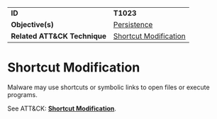 |||
|---------|------------------------|
|**ID**|**T1023**|
|**Objective(s)**| [Persistence](../persistence)|
|**Related ATT&CK Technique**|[Shortcut Modification](https://attack.mitre.org/techniques/T1023/)|


Shortcut Modification
=====================
Malware may use shortcuts or symbolic links to open files or execute programs. 

See ATT&CK: [**Shortcut Modification**](https://attack.mitre.org/techniques/T1023/). 